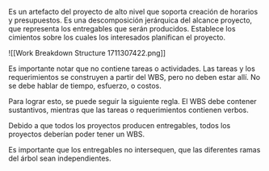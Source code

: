 Es un artefacto del proyecto de alto nivel que soporta creación de horarios y presupuestos. Es una descomposición jerárquica del alcance proyecto, que representa los entregables que serán producidos. Establece los cimientos sobre los cuales los interesados planifican el proyecto.

![[Work Breakdown Structure 1711307422.png]]

Es importante notar que no contiene tareas o actividades. Las tareas y los requerimientos se construyen a partir del WBS, pero no deben estar allí. No se debe hablar de tiempo, esfuerzo, o costos.

Para lograr esto, se puede seguir la siguiente regla. El WBS debe contener sustantivos, mientras que las tareas o requerimientos contienen verbos.

Debido a que todos los proyectos producen entregables, todos los proyectos deberían poder tener un WBS.

Es importante que los entregables no intersequen, que las diferentes ramas del árbol sean independientes.
